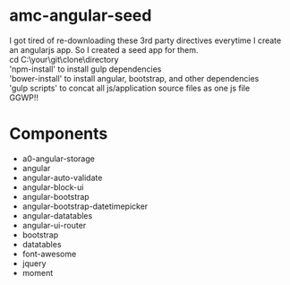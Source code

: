 # amc-angular-seed
I got tired of re-downloading these 3rd party directives everytime I create an angularjs app. So I created a seed app for them. <br />
cd C:\your\git\clone\directory <br />
'npm-install' to install gulp dependencies <br />
'bower-install' to install angular, bootstrap, and other dependencies <br />
'gulp scripts' to concat all js/application source files as one js file<br />
GGWP!! <br />

# Components
 * a0-angular-storage
 * angular
 * angular-auto-validate
 * angular-block-ui
 * angular-bootstrap
 * angular-bootstrap-datetimepicker
 * angular-datatables
 * angular-ui-router
 * bootstrap
 * datatables
 * font-awesome
 * jquery
 * moment